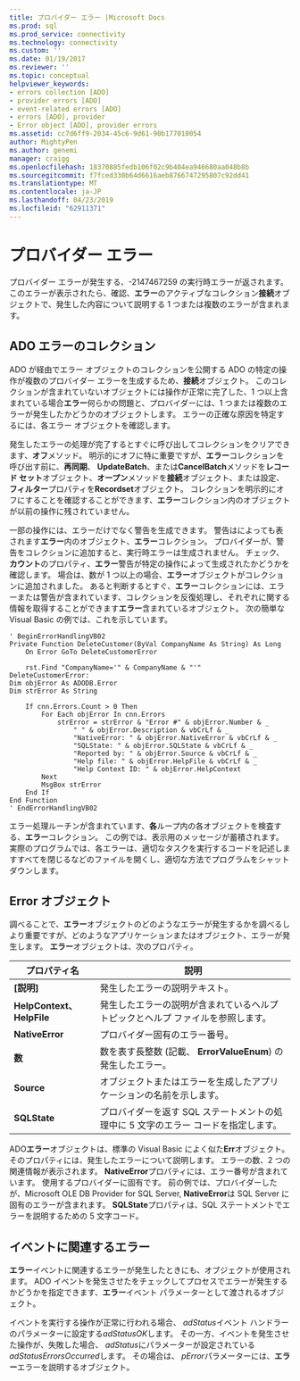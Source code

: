 ```yaml
---
title: プロバイダー エラー |Microsoft Docs
ms.prod: sql
ms.prod_service: connectivity
ms.technology: connectivity
ms.custom: ''
ms.date: 01/19/2017
ms.reviewer: ''
ms.topic: conceptual
helpviewer_keywords:
- errors collection [ADO]
- provider errors [ADO]
- event-related errors [ADO]
- errors [ADO], provider
- Error object [ADO], provider errors
ms.assetid: cc7d6ff9-2034-45c6-9d61-90b177010054
author: MightyPen
ms.author: genemi
manager: craigg
ms.openlocfilehash: 18370885fedb106f02c9b404ea946680aa048b8b
ms.sourcegitcommit: f7fced330b64d6616aeb8766747295807c92dd41
ms.translationtype: MT
ms.contentlocale: ja-JP
ms.lasthandoff: 04/23/2019
ms.locfileid: "62911371"
---
```

# <a name="provider-errors"></a>プロバイダー エラー
プロバイダー エラーが発生する、-2147467259 の実行時エラーが返されます。 このエラーが表示されたら、確認、**エラー**のアクティブなコレクション**接続**オブジェクトで、発生した内容について説明する 1 つまたは複数のエラーが含まれます。  
  
## <a name="the-ado-errors-collection"></a>ADO エラーのコレクション  
 ADO が経由でエラー オブジェクトのコレクションを公開する ADO の特定の操作が複数のプロバイダー エラーを生成するため、**接続**オブジェクト。 このコレクションが含まれていないオブジェクトには操作が正常に完了した、1 つ以上含まれている場合**エラー**何らかの問題と、プロバイダーには、1 つまたは複数のエラーが発生したかどうかのオブジェクトします。 エラーの正確な原因を特定するには、各エラー オブジェクトを確認します。  
  
 発生したエラーの処理が完了するとすぐに呼び出してコレクションをクリアできます、**オフ**メソッド。 明示的にオフに特に重要ですが、**エラー**コレクションを呼び出す前に、**再同期**、 **UpdateBatch**、または**CancelBatch**メソッドを**レコード セット**オブジェクト、**オープン**メソッドを**接続**オブジェクト、または設定、**フィルター**プロパティを**Recordset**オブジェクト。 コレクションを明示的にオフにすることを確認することができます、**エラー**コレクション内のオブジェクトが以前の操作に残されていません。  
  
 一部の操作には、エラーだけでなく警告を生成できます。 警告はによっても表されます**エラー**内のオブジェクト、**エラー**コレクション。 プロバイダーが、警告をコレクションに追加すると、実行時エラーは生成されません。 チェック、**カウント**のプロパティ、**エラー**警告が特定の操作によって生成されたかどうかを確認します。 場合は、数が 1 つ以上の場合、**エラー**オブジェクトがコレクションに追加されました。 あると判断するとすぐ、**エラー**コレクションには、エラーまたは警告が含まれています、コレクションを反復処理し、それぞれに関する情報を取得することができます**エラー**含まれているオブジェクト。 次の簡単な Visual Basic の例では、これを示しています。  
  
```  
' BeginErrorHandlingVB02  
Private Function DeleteCustomer(ByVal CompanyName As String) As Long  
    On Error GoTo DeleteCustomerError  
  
    rst.Find "CompanyName='" & CompanyName & "'"  
DeleteCustomerError:  
Dim objError As ADODB.Error  
Dim strError As String  
  
    If cnn.Errors.Count > 0 Then  
        For Each objError In cnn.Errors  
            strError = strError & "Error #" & objError.Number & _  
                " " & objError.Description & vbCrLf & _  
                "NativeError: " & objError.NativeError & vbCrLf & _  
                "SQLState: " & objError.SQLState & vbCrLf & _  
                "Reported by: " & objError.Source & vbCrLf & _  
                "Help file: " & objError.HelpFile & vbCrLf & _  
                "Help Context ID: " & objError.HelpContext  
        Next  
        MsgBox strError  
    End If  
End Function  
' EndErrorHandlingVB02  
```  
  
 エラー処理ルーチンが含まれています、**各**ループ内の各オブジェクトを検査する、**エラー**コレクション。 この例では、表示用のメッセージが蓄積されます。 実際のプログラムでは、各エラーは、適切なタスクを実行するコードを記述しますすべてを閉じるなどのファイルを開くし、適切な方法でプログラムをシャット ダウンします。  
  
## <a name="the-error-object"></a>Error オブジェクト  
 調べることで、**エラー**オブジェクトのどのようなエラーが発生するかを調べるしより重要ですが、どのようなアプリケーションまたはオブジェクト、エラーが発生します。 **エラー**オブジェクトは、次のプロパティ。  
  
|プロパティ名|説明|  
|-------------------|-----------------|  
|**[説明]**|発生したエラーの説明テキスト。|  
|**HelpContext、HelpFile**|発生したエラーの説明が含まれているヘルプ トピックとヘルプ ファイルを参照します。|  
|**NativeError**|プロバイダー固有のエラー番号。|  
|**数**|数を表す長整数 (記載、 **ErrorValueEnum**) の発生したエラー。|  
|**Source**|オブジェクトまたはエラーを生成したアプリケーションの名前を示します。|  
|**SQLState**|プロバイダーを返す SQL ステートメントの処理中に 5 文字のエラー コードを指定します。|  
  
 ADO**エラー**オブジェクトは、標準の Visual Basic によく似た**Err**オブジェクト。 そのプロパティには、発生したエラーについて説明します。 エラーの数、2 つの関連情報が表示されます。 **NativeError**プロパティには、エラー番号が含まれています。 使用するプロバイダーに固有です。 前の例では、プロバイダーしたが、Microsoft OLE DB Provider for SQL Server, **NativeError**は SQL Server に固有のエラーが含まれます。 **SQLState**プロパティは、SQL ステートメントでエラーを説明するための 5 文字コード。  
  
## <a name="event-related-errors"></a>イベントに関連するエラー  
 **エラー**イベントに関連するエラーが発生したときにも、オブジェクトが使用されます。 ADO イベントを発生させたをチェックしてプロセスでエラーが発生するかどうかを指定できます、**エラー**イベント パラメーターとして渡されるオブジェクト。  
  
 イベントを実行する操作が正常に行われる場合、 *adStatus*イベント ハンドラーのパラメーターに設定する*adStatusOK*します。 その一方、イベントを発生させた操作が、失敗した場合、 *adStatus*にパラメーターが設定されている*adStatusErrorsOccurred*します。 その場合は、 *pError*パラメーターには、**エラー**エラーを説明するオブジェクト。
